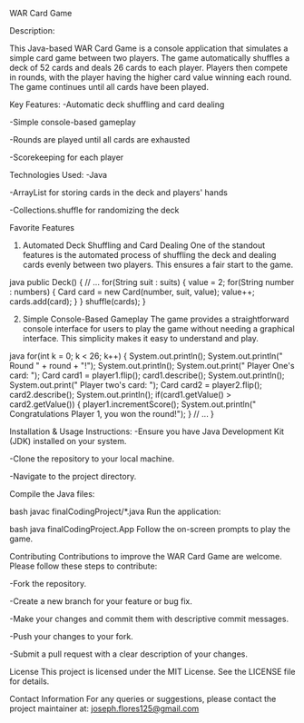 WAR Card Game

Description:

This Java-based WAR Card Game is a console application that simulates 
a simple card game between two players. The game automatically shuffles 
a deck of 52 cards and deals 26 cards to each player. Players then compete 
in rounds, with the player having the higher card value winning each round. 
The game continues until all cards have been played.

Key Features:
-Automatic deck shuffling and card dealing

-Simple console-based gameplay

-Rounds are played until all cards are exhausted

-Scorekeeping for each player

Technologies Used:
-Java

-ArrayList for storing cards in the deck and players' hands

-Collections.shuffle for randomizing the deck

Favorite Features
1. Automated Deck Shuffling and Card Dealing
One of the standout features is the automated 
process of shuffling the deck and dealing cards 
evenly between two players. This ensures a fair start to the game.


java
public Deck() {
    // ...
    for(String suit : suits) {
        value = 2;
        for(String number : numbers) {
            Card card = new Card(number, suit, value);
            value++;
            cards.add(card);
        }
    }
    shuffle(cards);
}

2. Simple Console-Based Gameplay
The game provides a straightforward console interface 
for users to play the game without needing a graphical 
interface. This simplicity makes it easy to understand and play.

java
for(int k = 0; k < 26; k++) {
    System.out.println();
    System.out.println(" Round " + round + "!");
    System.out.println();
    System.out.print(" Player One's card: ");
    Card card1 = player1.flip();
    card1.describe();
    System.out.println();
    System.out.print(" Player two's card: ");
    Card card2 = player2.flip();
    card2.describe();
    System.out.println();
    if(card1.getValue() > card2.getValue()) {
        player1.incrementScore();
        System.out.println(" Congratulations Player 1, you won the round!");
    }
    // ...
}

Installation & Usage Instructions:
-Ensure you have Java Development Kit (JDK) installed on your system.

-Clone the repository to your local machine.

-Navigate to the project directory.

Compile the Java files:

bash
javac finalCodingProject/*.java
Run the application:

bash
java finalCodingProject.App
Follow the on-screen prompts to play the game.


Contributing
Contributions to improve the WAR Card Game are welcome. 
Please follow these steps to contribute:


-Fork the repository.

-Create a new branch for your feature or bug fix.

-Make your changes and commit them with descriptive commit messages.

-Push your changes to your fork.

-Submit a pull request with a clear description of your changes.


License
This project is licensed under the MIT License. See the LICENSE file for details.


Contact Information
For any queries or suggestions, please contact the project maintainer at: 
joseph.flores125@gmail.com
